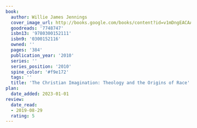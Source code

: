 ```yaml
---
book:
  author: Willie James Jennings
  cover_image_url: http://books.google.com/books/content?id=v1mDngEACAAJ&printsec=frontcover&img=1&zoom=1&source=gbs_api
  goodreads: '7748747'
  isbn13: '9780300152111'
  isbn9: '0300152116'
  owned: ''
  pages: '384'
  publication_year: '2010'
  series: ''
  series_position: '2010'
  spine_color: '#f9e172'
  tags: ''
  title: 'The Christian Imagination: Theology and the Origins of Race'
plan:
  date_added: 2023-01-01
review:
  date_read:
  - 2019-08-29
  rating: 5
---
```

